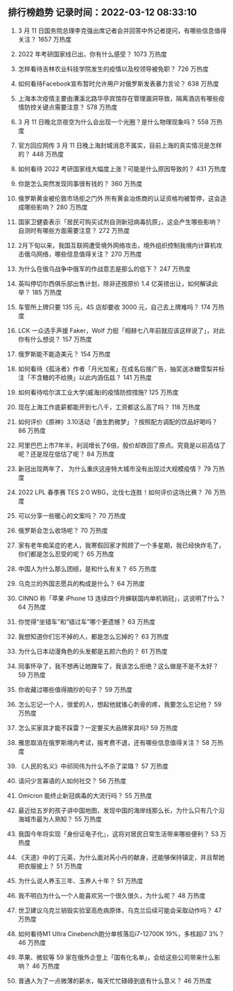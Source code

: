 
## 排行榜趋势 记录时间：2022-03-12 08:33:10
  
  1. 3 月 11 日国务院总理李克强出席记者会并回答中外记者提问，有哪些信息值得关注？ 1657 万热度
    
  2. 2022 年考研国家线已出，你有什么感受？ 1073 万热度
    
  3. 怎样看待吉林农业科技学院发生的疫情以及校领导被免职？ 726 万热度
    
  4. 如何看待Facebook宣布暂时允许用户对俄罗斯发表暴力言论？ 638 万热度
    
  5. 上海本次疫情主要由漕溪北路华亭宾馆存在管理漏洞导致，隔离酒店有哪些疫情防控关键点需要注意？ 578 万热度
    
  6. 3 月 11 日晚北京夜空为什么会出现一个光圈？是什么物理现象吗？ 558 万热度
    
  7. 官方回应网传 3 月 11 日晚上海封城消息不属实，目前上海的真实情况是怎样的？ 448 万热度
    
  8. 如何看待 2022 考研国家线大幅度上涨？可能是什么原因导致的？ 431 万热度
    
  9. 你是怎么突然发现同事很有钱的？ 360 万热度
    
  10. 俄罗斯黄金被伦敦市场拒之门外 所有黄金冶炼商的认证资格均被暂停，这会造成哪些影响？ 280 万热度
    
  11. 国家卫健委表示「居民可购买试剂自测新冠病毒抗原」，这会产生哪些影响？自测时有哪些方面需要注意？ 272 万热度
    
  12. 2月下旬以来，我国互联网遭受境外网络攻击，境外组织控制我境内计算机攻击俄乌网络，哪些信息值得关注？ 270 万热度
    
  13. 为什么在俄乌战争中俄军的作战意志是那么的低下？ 247 万热度
    
  14. 英叫停切尔西俱乐部出售计划，除非还按原价 1.4 亿英镑出让，如何解读此举？ 185 万热度
    
  15. 车管所上牌只要 135 元，4S 店却要收 3000 元，自己去上牌难吗？ 174 万热度
    
  16. LCK 一众选手声援 Faker，Wolf 力挺「相赫七八年前就应该这样说了」，对此你有什么想说？ 157 万热度
    
  17. 俄罗斯能不能造美元？ 154 万热度
    
  18. 如何看待《孤泳者》作者「月光加冕」在成名后接广告，抽奖送冰糖雪梨并标注「不含糖的不给换」以此内涵伍兹？ 141 万热度
    
  19. 如何看待哈尔滨工业大学(威海)的疫情防控措施? 125 万热度
    
  20. 现在上海工作底薪都能开到七八千，工资都这么高了吗？ 118 万热度
    
  21. 如何评价《原神》3.10活动「曲生酌微梦」？按照配方调配的饮品好喝吗？ 86 万热度
    
  22. 阿里巴巴上市7年半，利润增长了6倍，股价却跌回了原点。究竟是以前高估了呢？还是现在低估了呢？ 84 万热度
    
  23. 新冠出现两年了， 为什么重庆这座特大城市没有出现过大规模疫情？ 79 万热度
    
  24. 2022 LPL 春季赛 TES 2:0 WBG，北伐七连胜！如何评价这场比赛？ 76 万热度
    
  25. 可以分享一些暖心的文案吗？ 70 万热度
    
  26. 俄罗斯会怎么收场呢？ 70 万热度
    
  27. 家有老年痴呆症的老人，我寒假回家才照顾了一个多星期，我已经快炸毛了，你们都是怎么忍受的呢？ 65 万热度
    
  28. 中国人为什么那么团结，是和什么有关？ 65 万热度
    
  29. 乌克兰的外国志愿兵的构成是什么？ 64 万热度
    
  30. CINNO 称「苹果 iPhone 13 连续四个月蝉联国内单机销冠」，这说明了什么？ 64 万热度
    
  31. 你觉得“坐错车”和“错过车”哪个更遗憾？ 63 万热度
    
  32. 我想知道你们忘不掉的人，都是怎么忘掉的？ 63 万热度
    
  33. 为什么日本动漫角色的头发都是五颜六色的？ 61 万热度
    
  34. 同事怀孕了，我不想再让她蹭车了，我该怎么拒绝？这么做是不是不太好？ 59 万热度
    
  35. 你收藏过哪些值得摘抄的句子？ 59 万热度
    
  36. 怎么忘记一个人，很爱的人，想起他就锥心刺骨的疼，我要怎么忘记他？ 59 万热度
    
  37. 怎么买家具才能不踩雷？一定要买大品牌家具吗? 59 万热度
    
  38. 雅思取消在俄罗斯境内考试，报考费不退，还有哪些信息值得关注？ 58 万热度
    
  39. 《人民的名义》中祁同伟为什么不杀了梁璐？ 57 万热度
    
  40. 请问少言寡语的人如何社交？ 56 万热度
    
  41. Omicron 能终止新冠病毒的大流行吗？ 55 万热度
    
  42. 最近给五岁的孩子讲中国地图，发现中国的海岸线那么长，为什么只有几个沿海城市最为人熟知？ 55 万热度
    
  43. 我国今年将实现「身份证电子化」，这将对居民日常生活带来哪些便利？ 53 万热度
    
  44. 《天道》中的丁元英，为什么面对芮小丹的献身，还能够保持镇定，并且帮她把衣服披上？ 51 万热度
    
  45. 为什么说人养玉三年、玉养人十年？ 51 万热度
    
  46. 我不明白为什么一个人能喜欢另一个很久很久，为什么呢？ 48 万热度
    
  47. 世卫建议乌克兰销毁实验室高危病原体，乌克兰后续可能会采取动作吗？ 47 万热度
    
  48. 如何看待M1 Ultra Cinebench跑分单核落后i7-12700K 19%，多核超i7 3%？ 46 万热度
    
  49. 苹果、微软等 59 家在俄外企登上「国有化名单」，会给这些公司带来什么影响？ 46 万热度
    
  50. 普通人为了一点微薄的薪水，每天忙忙碌碌到底有什么意义？ 46 万热度
    
